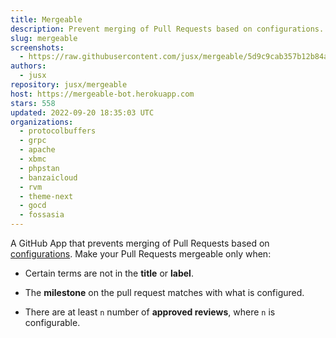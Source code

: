 ```yaml
---
title: Mergeable
description: Prevent merging of Pull Requests based on configurations.
slug: mergeable
screenshots:
  - https://raw.githubusercontent.com/jusx/mergeable/5d9c9cab357b12b84af62044ac46648d9fca84c4/screenshot.gif
authors:
  - jusx
repository: jusx/mergeable
host: https://mergeable-bot.herokuapp.com
stars: 558
updated: 2022-09-20 18:35:03 UTC
organizations:
  - protocolbuffers
  - grpc
  - apache
  - xbmc
  - phpstan
  - banzaicloud
  - rvm
  - theme-next
  - gocd
  - fossasia
---
```


A GitHub App that prevents merging of Pull Requests based on [configurations](https://github.com/jusx/mergeable#configuration). Make your Pull Requests mergeable only when:

- Certain terms are not in the **title** or **label**.

- The **milestone** on the pull request matches with what is configured.

- There are at least `n` number of **approved reviews**, where `n` is configurable.
